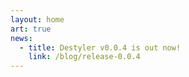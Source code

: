 ```yaml
---
layout: home
art: true
news:
  - title: Destyler v0.0.4 is out now!
    link: /blog/release-0.0.4
---
```

